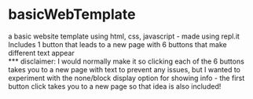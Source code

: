 # basicWebTemplate
a basic website template using html, css, javascript - made using repl.it  
Includes 1 button that leads to a new page with 6 buttons that make different text appear  
*** disclaimer: I would normally make it so clicking each of the 6 buttons takes you to a new page with text to prevent any issues, but I wanted to experiment with the none/block display option for showing info - the first button click takes you to a new page so that idea is also included!
